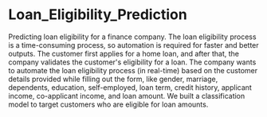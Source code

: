 # Loan_Eligibility_Prediction
Predicting loan eligibility for a finance company. The loan eligibility process is a time-consuming process, so automation is required for faster and better outputs. The customer first applies for a home loan, and after that, the company validates the customer's eligibility for a loan. The company wants to automate the loan eligibility process (in real-time) based on the customer details provided while filling out the form, like gender, marriage, dependents, education, self-employed, loan term, credit history, applicant income, co-applicant income, and loan amount. We built a classification model to target customers who are eligible for loan amounts.
